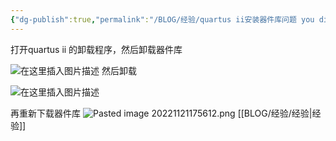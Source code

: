 ```yaml
---
{"dg-publish":true,"permalink":"/BLOG/经验/quartus ii安装器件库问题 you didn`t select any components to install……/"}
---
```



打开quartus ii 的卸载程序，然后卸载器件库
  
![在这里插入图片描述](https://img-blog.csdnimg.cn/20210218183748254.png?x-oss-process=image/watermark,type_ZmFuZ3poZW5naGVpdGk,shadow_10,text_aHR0cHM6Ly9ibG9nLmNzZG4ubmV0L09oX215X0dvZF9MX0M=,size_16,color_FFFFFF,t_70)
然后卸载
  
![在这里插入图片描述](https://img-blog.csdnimg.cn/20210218183834787.png?x-oss-process=image/watermark,type_ZmFuZ3poZW5naGVpdGk,shadow_10,text_aHR0cHM6Ly9ibG9nLmNzZG4ubmV0L09oX215X0dvZF9MX0M=,size_16,color_FFFFFF,t_70)

再重新下载器件库
![Pasted image 20221121175612.png](/img/user/%E6%96%87%E4%BB%B6/Pasted%20image%2020221121175612.png)
[[BLOG/经验/经验\|经验]]